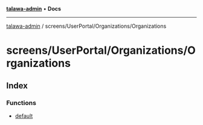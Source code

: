 [**talawa-admin**](../../../../README.md) • **Docs**

***

[talawa-admin](../../../../modules.md) / screens/UserPortal/Organizations/Organizations

# screens/UserPortal/Organizations/Organizations

## Index

### Functions

- [default](functions/default.md)
